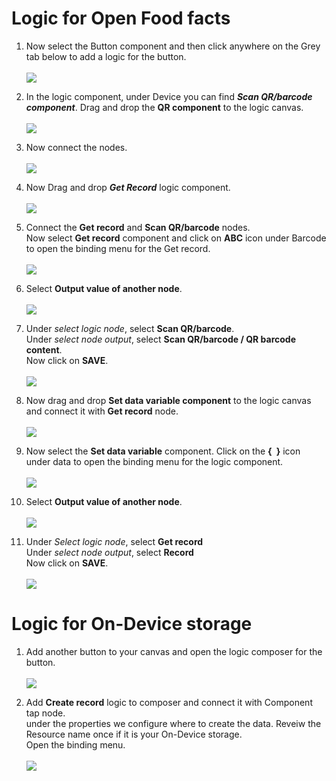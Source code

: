 
# Logic for Open Food facts

1. Now select the Button component and then click anywhere on the Grey tab below to add a logic for the button.<br><Br>
![](images/1.png)

2. In the logic component, under Device you can find <b><i>Scan QR/barcode component</b></i>. Drag and drop the <b>QR component</b> to the logic canvas.<br><br>
![](images/2%20Scan%20QR.png)

3. Now connect the nodes.<br><br>
![](images/3%20Connect%20Nodes.png)

4. Now Drag and drop <b><i>Get Record</b></i> logic component.<br><br>
![](images/4%20Get%20Record.png)

5. Connect the <b>Get record</b> and <b>Scan QR/barcode</b> nodes. <br>Now select <b>Get record</b> component and click on <b>ABC</b> icon under Barcode to open the binding menu for the Get record.<br><br>
![](images/5%20Get%20Record%20an.png)

6. Select <b>Output value of another node</b>.<br><br>
![](images/6%20Op%20of%20another.png)

7. Under <i>select logic node</i>, select <b>Scan QR/barcode</b>. <br> 
Under <i>select node output</i>, select <b>Scan QR/barcode / QR barcode content</b>.<br>
Now click on <b>SAVE</b>.<br><br>
![](images/7%20Scan%20QR.png)

8. Now drag and drop <b>Set data variable component</b> to the logic canvas and connect it with <b>Get record</b>  node.<br><br>
![](images/8%20Set%20Data%20Variable.png)

9. Now select the <b>Set data variable</b> component. Click on the <b>{&ensp;}</b> icon under data to open the binding menu for the logic component.<br><br>
![](images/9%20Bind%20Data.png)

10. Select <b>Output value of another node</b>.<br><br>
![](images/10%20OP%20of%20another.png)

11. Under <i>Select logic node</i>, select <b>Get record</b> <br>
Under <i>select node output</i>, select <b>Record</b> <br>
Now click on <b>SAVE</b>.<br><br>
![](images/11%20Get%20Record.png)

# Logic for On-Device storage


1. Add another button to your canvas and open the logic composer for the button.<br><br>
![](images/21.png)

2. Add <b>Create record</b> logic to composer and connect it with Component tap node.<br>
under the properties we configure where to create the data. Reveiw the Resource name once if it is your On-Device storage.<br>
Open the binding menu.<br><br>
![](images/23.png)






